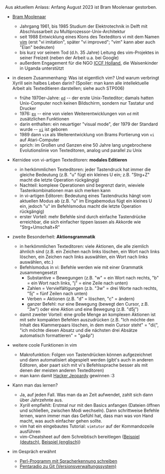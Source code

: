 Aus aktuellem Anlass: Anfang August 2023 ist Bram Moolenaar gestorben.

- [Bram Moolenaar](https://de.wikipedia.org/w/index.php?title=Bram_Moolenaar&oldid=236301189)
    - Jahrgang 1961, bis 1985 Studium der Elektrotechnik in Delft mit Abschlussarbeit zu Multiprozessor-Unix-Architektur
    - seit 1988 Entwicklung eines Klons des Texteditors vi mit dem Namen [vim](https://de.wikipedia.org/w/index.php?title=Vim&oldid=236190917) (erst "vi imitation", später "vi improved"; "vim" kann aber auch "Elan" bedeuten)
    - bis kurz vor seinem Tod (d.h. 35 Jahre) Leitung des vim-Projektes in seiner Freizeit (neben der Arbeit u.a. bei Google)
    - außerdem Engagement für die NGO [ICCF Holland](https://iccf.nl/index.html), die Waisenkinder in Uganda unterstützt

- in diesem Zusammenhang: Was ist eigentlich vim? Und warum verbringt Xyrill sein halbes Leben darin? (Spoiler: man kann alle intellektuelle Arbeit als Texteditieren darstellen; siehe auch STP006)
    - frühe 1970er-Jahre: [`ed`](https://de.wikipedia.org/w/index.php?title=Ed_(Texteditor)&oldid=207200962) -- der erste Unix-Texteditor; damals hatten Unix-Computer noch keinen Bildschirm, sondern nur Tastatur und Drucker
    - 1976: [`ex`](https://de.wikipedia.org/w/index.php?title=Ex_(Texteditor)&oldid=217207358) -- eine von vielen Weiterentwicklungen von `ed` mit zusätzlichen Funktionen
    - darin enthalten: ein neuartiger "visual mode", der 1979 der Standard wurde -- [`vi`](https://de.wikipedia.org/w/index.php?title=Vi&oldid=234166542) ist geboren
    - 1989 dann `vim` als Weiterentwicklung von Brams Portierung von `vi` auf Atari-Computer
    - sprich: im Großen und Ganzen eine 50 Jahre lang ungebrochene Evolutionslinie von Texteditoren, analog und parallel zu Unix

- Kernidee von vi-artigen Texteditoren: **modales Editieren**
    - in herkömmlichen Texteditoren: jeder Tastendruck hat immer die gleiche Bedeutung (z.B. "u" fügt ein kleines U ein; z.B. "Strg+Z" macht die letzte Operation rückgängig)
    - Nachteil: komplexe Operationen sind begrenzt darin, wieviele Tastenkombinationen man sich merken kann
    - in vi-artigen Editoren: Bedeutung eines Tastendrucks hängt vom aktuellen Modus ab (z.B. "u" im Eingabemodus fügt ein kleines U ein, jedoch "u" im Befehlsmodus macht die letzte Operation rückgängig)
    - erster Vorteil: mehr Befehle sind durch einfache Tastendrücke erreichbar, die sich einfacher tippen lassen als Akkorde wie "Strg+Umschalt+R"

- zweite Besonderheit: **Aktionsgrammatik**
    - in herkömmlichen Texteditoren: viele Aktionen, die alle ziemlich ähnlich sind (z.B. ein Zeichen nach links löschen, ein Wort nach links löschen, ein Zeichen nach links auswählen, ein Wort nach links auswählen, etc.)
    - Befehlsmodus in vi: Befehle werden wie mit einer Grammatik zusammengesetzt
        - Substantive = Bewegungen (z.B. "w" = ein Wort nach rechts, "b" = ein Wort nach links, "j" = eine Zeile nach unten)
        - Zahlen = Vervielfältigungen (z.b. "3w" = drei Worte nach rechts, "5j" = fünf Zeilen nach unten)
        - Verben = Aktionen (z.B. "d" = löschen, "c" = ändern)
        - ganzer Befehl: nur eine Bewegung (bewegt den Cursor, z.B. "3w") oder eine Aktion und eine Bewegung (z.B. "d5j")
    - damit zweiter Vorteil: eine große Menge an komplexen Aktionen ist mit sehr kompakten Befehlen auszudrücken (z.B. "Ich möchte den Inhalt des Klammerpaars löschen, in dem mein Cursor steht" = "di(", "ich möchte diesen Absatz und die nächsten drei Absätze automatisch formattieren" = "ga4p")

- weitere coole Funktionen in vim
    - Makrofunktion: Folgen von Tastendrücken können aufgezeichnet und dann automatisiert abgespielt werden (gibt's auch in anderen Editoren, aber paart sich mit vi's Befehlssprache besser als mit denen der meisten anderen Texteditoren)
    - man kann damit [Hacker Jeopardy](https://media.ccc.de/v/34c3-9007-hacker_jeopardy#t=1093) gewinnen :3

- Kann man das lernen?
    - Ja, auf jeden Fall. Was man da an Zeit aufwendet, zahlt sich dann über Jahrzehnte aus.
    - Xyrill empfiehlt: Erstmal nur mit den Basics anfangen (Dateien öffnen und schließen, zwischen Modi wechseln). Dann schrittweise Befehle lernen, wann immer man das Gefühl hat, dass man was von Hand macht, was auch einfacher gehen sollte.
    - vim hat ein eingebautes Tutorial: `vimtutor` auf der Kommandozeile ausführen
    - vim-Cheatsheet auf dem Schreibtisch bereitlegen ([Beispiel (deutsch)](https://cheatography.com/mipapo/cheat-sheets/vim-cheatsheet/), [Beispiel (englisch)](https://i.redd.it/ve1jv3m3qqj21.png))

- im Gespräch erwähnt
    - [Perl-Programm mit Spracherkennung schreiben](https://www.youtube.com/watch?v=KyLqUf4cdwc)
    - [Pentaradio zu Git (Versionsverwaltungssystem)](https://c3d2.de/news/pentaradio24-20210727.html)
